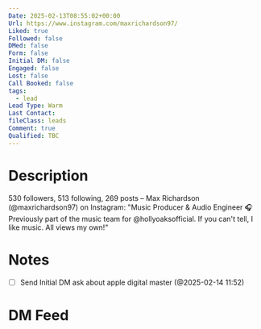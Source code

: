 ```yaml
---
Date: 2025-02-13T08:55:02+00:00
Url: https://www.instagram.com/maxrichardson97/
Liked: true
Followed: false
DMed: false
Form: false
Initial DM: false
Engaged: false
Lost: false
Call Booked: false
tags:
  - lead
Lead Type: Warm
Last Contact: 
fileClass: leads
Comment: true
Qualified: TBC
---
```

# Description
530 followers, 513 following, 269 posts – Max Richardson (@maxrichardson97) on Instagram: "Music Producer & Audio Engineer 🎧
Previously part of the music team for @hollyoaksofficial. 
If you can't tell, I like music. All views my own!"
# Notes
- [ ] Send Initial DM ask about apple digital master (@2025-02-14 11:52) 
# DM Feed
